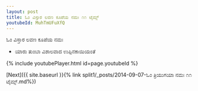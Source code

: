 ```yaml
---
layout: post
title: ಓಂ ವಿಸ್ತಾರ ಲವಣ ಕೂಪೆಯ ನಮಃ ೧೧ ಟೈಮ್ಸ್
youtubeId: MuhTmUFuXfQ
---
```

 
 
 ಓಂ ವಿಸ್ತಾರ ಲವಣ ಕೂಪೆಯ ನಮಃ  
 
 -  ಯಾರು ತುಂಬಾ ವಿಶಾಲವಾದ ಉಪ್ಪಿನಕಾಯಿಯಂತೆ 
 
  
 
  
 
 
 
 
 
 


{% include youtubePlayer.html id=page.youtubeId %}
 
[Next]({{ site.baseurl }}{% link  split1/_posts/2014-09-07-ಓಂ ತ್ರಿಯುಗಯಾ ನಮಃ ೧೧ ಟೈಮ್ಸ್.md%})
 
